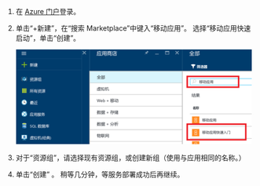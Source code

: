 1. 在 [Azure 门户]登录。
2. 单击“+新建”，在“搜索 Marketplace”中键入“移动应用”。 选择“移动应用快速启动”，单击“创建”。

    ![突出显示移动应用快速启动的 Azure 门户][quickstart]
3. 对于“资源组”，请选择现有资源组，或创建新组（使用与应用相同的名称。）
4. 单击“创建” 。 稍等几分钟，等服务部署成功后再继续。

<!-- Images. -->
[quickstart]: ./media/app-service-mobile-dotnet-backend-create-new-service/search-mobile-apps-quickstart.png

<!-- URLs. -->
[Azure 门户]: https://portal.azure.com/
